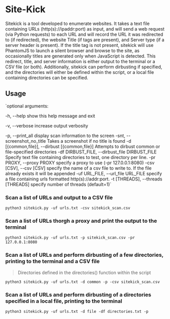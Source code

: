 # Site-Kick
Sitekick is a tool developed to enumerate websites. It takes a text file containing URLs (http(s)://ipaddr:port) as input, and will send a web request (via Python requests) to each URL and will record the URL it was redirected to (if redirected), the website Title (if <title></title> tags are present), and Server type (if a server header is present). If the title tag is not present, sitekick will use PhantomJS to launch a silent browser and browse to the site, as occasionally titles are generated only when JavaScript is detected. This redirect, title, and server information is either output to the terminal or a CSV file (or both). Additionally, sitekick can perform dirbusting if specified, and the directories will either be defined within the script, or a local file containing directories can be specified.

## Usage
`optional arguments:

  -h, --help            show this help message and exit
  
  -v, --verbose         increase output verbosity
  
  -p, --print_all       display scan information to the screen
  -snt, --screenshot_no_title
                        Takes a screenshot if no title is found
  -d [{common,file}], --dirbust [{common,file}]
                        Attempts to dirbust common or file-specified
                        directories
  -df DIRBUST_FILE, --dirbust_file DIRBUST_FILE
                        Specify text file containing directories to test, one
                        directory per line.
  -pr PROXY, --proxy PROXY
                        specify a proxy to use (-pr 127.0.0.1:8080)
  -csv [CSV], --csv [CSV]
                        specify the name of a csv file to write to. If the
                        file already exists it will be appended
  -uf URL_FILE, --url_file URL_FILE
                        specify a file containing urls formatted
                        http(s)://addr:port.
  -t [THREADS], --threads [THREADS]
                        specify number of threads (default=1)`

### Scan a list of URLs and output to a CSV file
`python3 sitekick.py -uf urls.txt -csv sitekick_scan.csv`

### Scan a list of URLs thorgh a proxy and print the output to the terminal
`python3 sitekick.py -uf urls.txt -p sitekick_scan.csv -pr 127.0.0.1:8080`

### Scan a list of URLs and perform dirbusting of a few directories, printing to the terminal and a CSV file
> Directories defined in the directories() function within the script

`python3 sitekick.py -uf urls.txt -d common -p -csv sitekick_scan.csv`

### Scan a list of URLs and perform dirbusting of a directories specified in a local file, printing to the terminal
`python3 sitekick.py -uf urls.txt -d file -df directories.txt -p`
